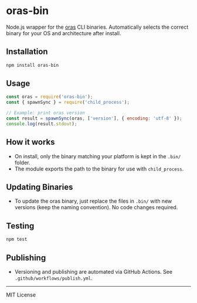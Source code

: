 # oras-bin

Node.js wrapper for the [oras](https://github.com/oras-project/oras) CLI binaries. Automatically selects the correct binary for your OS and architecture after install.

## Installation

```sh
npm install oras-bin
```

## Usage

```js
const oras = require('oras-bin');
const { spawnSync } = require('child_process');

// Example: print oras version
const result = spawnSync(oras, ['version'], { encoding: 'utf-8' });
console.log(result.stdout);
```

## How it works
- On install, only the binary matching your platform is kept in the `.bin/` folder.
- The module exports the path to the binary for use with `child_process`.

## Updating Binaries
- To update the oras binary, just replace the files in `.bin/` with new versions (keep the naming convention). No code changes required.

## Testing

```sh
npm test
```

## Publishing
- Versioning and publishing are automated via GitHub Actions. See `.github/workflows/publish.yml`.

---

MIT License
